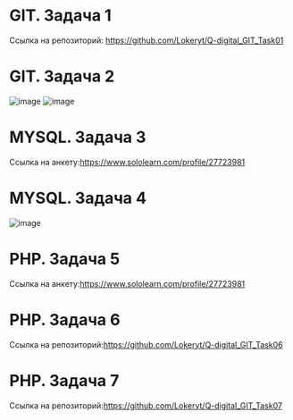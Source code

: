 # GIT. Задача 1
  Ссылка на репозиторий: https://github.com/Lokeryt/Q-digital_GIT_Task01
# GIT. Задача 2
  ![image](https://user-images.githubusercontent.com/84319426/205139658-bfb340bd-3c08-460b-bec6-e3bb1607ab23.png)
  ![image](https://user-images.githubusercontent.com/84319426/205139698-03d630b9-6d48-456e-be93-144d0296ef4f.png)
# MYSQL. Задача 3
  Ссылка на анкету:https://www.sololearn.com/profile/27723981
# MYSQL. Задача 4
  ![image](https://user-images.githubusercontent.com/84319426/205336602-a23d09a0-8fdf-4629-a847-ee8a8e237ca5.png)
# PHP. Задача 5
  Ссылка на анкету:https://www.sololearn.com/profile/27723981
# PHP. Задача 6
  Ссылка на репозиторий:https://github.com/Lokeryt/Q-digital_GIT_Task06
# PHP. Задача 7
  Ссылка на репозиторий:https://github.com/Lokeryt/Q-digital_GIT_Task07
  
